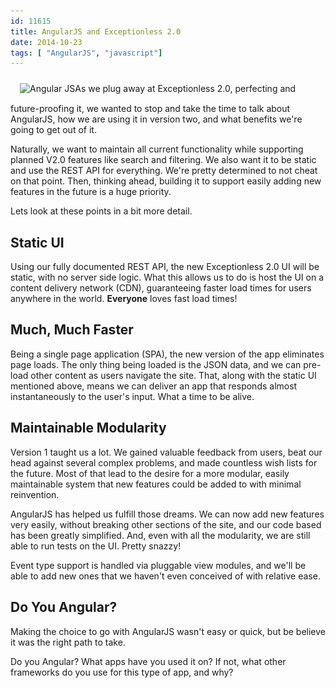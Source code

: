```yaml
---
id: 11615
title: AngularJS and Exceptionless 2.0
date: 2014-10-23
tags: [ "AngularJS", "javascript"]
---
```

<img loading="lazy" class="alignright wp-image-11617" style="margin-left: 15px; margin-bottom: 15px; margin-top: 10px;" src="/assets/AngularJS-large-300x84.png" alt="Angular JS" width="248" height="70" data-id="11617" srcset="/assets/AngularJS-large-300x84.png 300w, /assets/AngularJS-large.png 383w" sizes="(max-width: 248px) 100vw, 248px" />As we plug away at Exceptionless 2.0, perfecting and future-proofing it, we wanted to stop and take the time to talk about AngularJS, how we are using it in version two, and what benefits we're going to get out of it.

Naturally, we want to maintain all current functionality while supporting planned V2.0 features like search and filtering. We also want it to be static and use the REST API for everything. We're pretty determined to not cheat on that point. Then, thinking ahead, building it to support easily adding new features in the future is a huge priority.

Lets look at these points in a bit more detail.<!--more-->

## Static UI

Using our fully documented REST API, the new Exceptionless 2.0 UI will be static, with no server side logic. What this allows us to do is host the UI on a content delivery network (CDN), guaranteeing faster load times for users anywhere in the world. **Everyone** loves fast load times!

## Much, Much Faster

Being a single page application (SPA), the new version of the app eliminates page loads. The only thing being loaded is the JSON data, and we can pre-load other content as users navigate the site. That, along with the static UI mentioned above, means we can deliver an app that responds almost instantaneously to the user's input. What a time to be alive.

## Maintainable Modularity

Version 1 taught us a lot. We gained valuable feedback from users, beat our head against several complex problems, and made countless wish lists for the future. Most of that lead to the desire for a more modular, easily maintainable system that new features could be added to with minimal reinvention.

AngularJS has helped us fulfill those dreams. We can now add new features very easily, without breaking other sections of the site, and our code based has been greatly simplified. And, even with all the modularity, we are still able to run tests on the UI. Pretty snazzy!

Event type support is handled via pluggable view modules, and we'll be able to add new ones that we haven't even conceived of with relative ease.

## Do You Angular?

Making the choice to go with AngularJS wasn't easy or quick, but be believe it was the right path to take.

Do you Angular? What apps have you used it on? If not, what other frameworks do you use for this type of app, and why?


